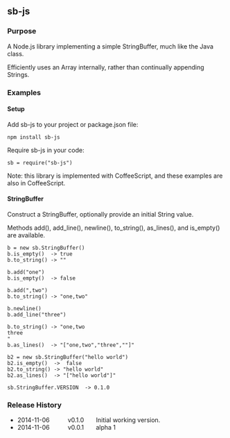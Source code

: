 ## sb-js

### Purpose

A Node.js library implementing a simple StringBuffer, much like the Java class.

Efficiently uses an Array internally, rather than continually appending Strings.

### Examples

#### Setup

Add sb-js to your project or package.json file:
```
npm install sb-js
```

Require sb-js in your code:
```
sb = require("sb-js")
```

Note: this library is implemented with CoffeeScript, and these examples are also in CoffeeScript.

#### StringBuffer

Construct a StringBuffer, optionally provide an initial String value.

Methods add(), add_line(), newline(), to_string(), as_lines(), and is_empty() are available.
```
b = new sb.StringBuffer()
b.is_empty()  -> true
b.to_string() -> ""

b.add("one")
b.is_empty()  -> false

b.add(",two")
b.to_string() -> "one,two"

b.newline()
b.add_line("three")

b.to_string() -> "one,two
three
"
b.as_lines()  -> "["one,two","three",""]"

b2 = new sb.StringBuffer("hello world")
b2.is_empty()  ->  false
b2.to_string() -> "hello world"
b2.as_lines()  -> "["hello world"]"

sb.StringBuffer.VERSION  -> 0.1.0
```

### Release History

* 2014-11-06   v0.1.0  Initial working version.
* 2014-11-06   v0.0.1  alpha 1

